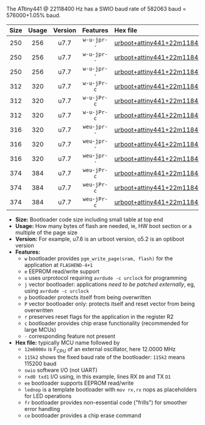 The ATtiny441 @ 22118400 Hz has a SWIO baud rate of 582063 baud = 576000+1.05% baud.

|Size|Usage|Version|Features|Hex file|
|:-:|:-:|:-:|:-:|:--|
|250|256|u7.7|`w-u-jpr--`|[urboot+attiny441+22m1184x++576k0_swio_rxa2_txa1_lednop.hex](https://raw.githubusercontent.com/stefanrueger/urboot.hex/main/mcus/attiny441/external_oscillator/fcpu+22m1184_Hz/br++576k0_bps/urboot+attiny441+22m1184x++576k0_swio_rxa2_txa1_lednop.hex)|
|250|256|u7.7|`w-u-jpr--`|[urboot+attiny441+22m1184x++576k0_swio_rxa4_txa5_lednop.hex](https://raw.githubusercontent.com/stefanrueger/urboot.hex/main/mcus/attiny441/external_oscillator/fcpu+22m1184_Hz/br++576k0_bps/urboot+attiny441+22m1184x++576k0_swio_rxa4_txa5_lednop.hex)|
|250|256|u7.7|`w-u-jpr--`|[urboot+attiny441+22m1184x++576k0_swio_rxb2_txa7_lednop.hex](https://raw.githubusercontent.com/stefanrueger/urboot.hex/main/mcus/attiny441/external_oscillator/fcpu+22m1184_Hz/br++576k0_bps/urboot+attiny441+22m1184x++576k0_swio_rxb2_txa7_lednop.hex)|
|312|320|u7.7|`w-u-jPr-c`|[urboot+attiny441+22m1184x++576k0_swio_rxa2_txa1_lednop_fr_ce.hex](https://raw.githubusercontent.com/stefanrueger/urboot.hex/main/mcus/attiny441/external_oscillator/fcpu+22m1184_Hz/br++576k0_bps/urboot+attiny441+22m1184x++576k0_swio_rxa2_txa1_lednop_fr_ce.hex)|
|312|320|u7.7|`w-u-jPr-c`|[urboot+attiny441+22m1184x++576k0_swio_rxa4_txa5_lednop_fr_ce.hex](https://raw.githubusercontent.com/stefanrueger/urboot.hex/main/mcus/attiny441/external_oscillator/fcpu+22m1184_Hz/br++576k0_bps/urboot+attiny441+22m1184x++576k0_swio_rxa4_txa5_lednop_fr_ce.hex)|
|312|320|u7.7|`w-u-jPr-c`|[urboot+attiny441+22m1184x++576k0_swio_rxb2_txa7_lednop_fr_ce.hex](https://raw.githubusercontent.com/stefanrueger/urboot.hex/main/mcus/attiny441/external_oscillator/fcpu+22m1184_Hz/br++576k0_bps/urboot+attiny441+22m1184x++576k0_swio_rxb2_txa7_lednop_fr_ce.hex)|
|316|320|u7.7|`weu-jpr--`|[urboot+attiny441+22m1184x++576k0_swio_rxa2_txa1_ee_lednop.hex](https://raw.githubusercontent.com/stefanrueger/urboot.hex/main/mcus/attiny441/external_oscillator/fcpu+22m1184_Hz/br++576k0_bps/urboot+attiny441+22m1184x++576k0_swio_rxa2_txa1_ee_lednop.hex)|
|316|320|u7.7|`weu-jpr--`|[urboot+attiny441+22m1184x++576k0_swio_rxa4_txa5_ee_lednop.hex](https://raw.githubusercontent.com/stefanrueger/urboot.hex/main/mcus/attiny441/external_oscillator/fcpu+22m1184_Hz/br++576k0_bps/urboot+attiny441+22m1184x++576k0_swio_rxa4_txa5_ee_lednop.hex)|
|316|320|u7.7|`weu-jpr--`|[urboot+attiny441+22m1184x++576k0_swio_rxb2_txa7_ee_lednop.hex](https://raw.githubusercontent.com/stefanrueger/urboot.hex/main/mcus/attiny441/external_oscillator/fcpu+22m1184_Hz/br++576k0_bps/urboot+attiny441+22m1184x++576k0_swio_rxb2_txa7_ee_lednop.hex)|
|374|384|u7.7|`weu-jPr-c`|[urboot+attiny441+22m1184x++576k0_swio_rxa2_txa1_ee_lednop_fr_ce.hex](https://raw.githubusercontent.com/stefanrueger/urboot.hex/main/mcus/attiny441/external_oscillator/fcpu+22m1184_Hz/br++576k0_bps/urboot+attiny441+22m1184x++576k0_swio_rxa2_txa1_ee_lednop_fr_ce.hex)|
|374|384|u7.7|`weu-jPr-c`|[urboot+attiny441+22m1184x++576k0_swio_rxa4_txa5_ee_lednop_fr_ce.hex](https://raw.githubusercontent.com/stefanrueger/urboot.hex/main/mcus/attiny441/external_oscillator/fcpu+22m1184_Hz/br++576k0_bps/urboot+attiny441+22m1184x++576k0_swio_rxa4_txa5_ee_lednop_fr_ce.hex)|
|374|384|u7.7|`weu-jPr-c`|[urboot+attiny441+22m1184x++576k0_swio_rxb2_txa7_ee_lednop_fr_ce.hex](https://raw.githubusercontent.com/stefanrueger/urboot.hex/main/mcus/attiny441/external_oscillator/fcpu+22m1184_Hz/br++576k0_bps/urboot+attiny441+22m1184x++576k0_swio_rxb2_txa7_ee_lednop_fr_ce.hex)|

- **Size:** Bootloader code size including small table at top end
- **Usage:** How many bytes of flash are needed, ie, HW boot section or a multiple of the page size
- **Version:** For example, u7.6 is an urboot version, o5.2 is an optiboot version
- **Features:**
  + `w` bootloader provides `pgm_write_page(sram, flash)` for the application at `FLASHEND-4+1`
  + `e` EEPROM read/write support
  + `u` uses urprotocol requiring `avrdude -c urclock` for programming
  + `j` vector bootloader: applications *need to be patched externally*, eg, using `avrdude -c urclock`
  + `p` bootloader protects itself from being overwritten
  + `P` vector bootloader only: protects itself and reset vector from being overwritten
  + `r` preserves reset flags for the application in the register R2
  + `c` bootloader provides chip erase functionality (recommended for large MCUs)
  + `-` corresponding feature not present
- **Hex file:** typically MCU name followed by
  + `12m0000x` is F<sub>CPU</sub> of an external oscillator, here 12.0000 MHz
  + `115k2` shows the fixed baud rate of the bootloader: `115k2` means 115200 baud
  + `swio` software I/O (not UART)
  + `rxd0 txd1` I/O using, in this example, lines RX `D0` and TX `D1`
  + `ee` bootloader supports EEPROM read/write
  + `lednop` is a template bootloader with `mov rx,rx` nops as placeholders for LED operations
  + `fr` bootloader provides non-essential code ("frills") for smoother error handling
  + `ce` bootloader provides a chip erase command
